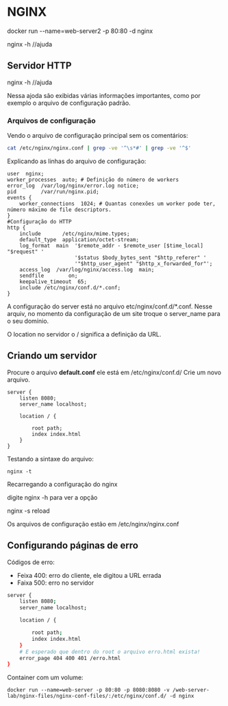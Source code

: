 # NGINX 

docker run --name=web-server2 -p 80:80 -d nginx

nginx -h //ajuda

## Servidor HTTP

nginx -h //ajuda

Nessa ajoda são exibidas várias informações importantes, como por exemplo o arquivo de configuração padrão.

### Arquivos de configuração

Vendo o arquivo de configuração principal sem os comentários:

```bash
cat /etc/nginx/nginx.conf | grep -ve '^\s*#' | grep -ve '^$'
```

Explicando as linhas do arquivo de configuração:

```
user  nginx;
worker_processes  auto; # Definição do número de workers
error_log  /var/log/nginx/error.log notice;
pid        /var/run/nginx.pid;
events {
    worker_connections  1024; # Quantas conexões um worker pode ter, número máximo de file descriptors.
}
#Configuração do HTTP
http {
    include       /etc/nginx/mime.types;
    default_type  application/octet-stream;
    log_format  main  '$remote_addr - $remote_user [$time_local] "$request" '
                      '$status $body_bytes_sent "$http_referer" '
                      '"$http_user_agent" "$http_x_forwarded_for"';
    access_log  /var/log/nginx/access.log  main;
    sendfile        on;
    keepalive_timeout  65;
    include /etc/nginx/conf.d/*.conf;
}

```

A configuração do server está no arquivo etc/nginx/conf.d/*.conf. Nesse arquiv, no momento da configuração de um site troque o server_name para o seu domínio.

O location no servidor o / significa a definição da URL.

## Criando um servidor

Procure o arquivo **default.conf** ele está em /etc/nginx/conf.d/
Crie um novo arquivo.

```
server {
    listen 8080;
    server_name localhost;

    location / {

        root path;
        index index.html
    }
}
```

Testando a sintaxe do arquivo:

```
nginx -t
```

Recarregando a configuração do nginx

digite nginx -h para ver a opção

nginx -s reload

Os arquivos de configuração estão em /etc/nginx/nginx.conf

## Configurando páginas de erro

Códigos de erro:
- Feixa 400: erro do cliente, ele digitou a URL errada
- Faixa 500: erro no servidor

```bash
server {
    listen 8080;
    server_name localhost;

    location / {

        root path;
        index index.html
    }
    # E esperado que dentro do root o arquivo erro.html exista!
    error_page 404 400 401 /erro.html
}
```

Container com um volume:
```
docker run --name=web-server -p 80:80 -p 8080:8080 -v /web-server-lab/nginx-files/nginx-conf-files/:/etc/nginx/conf.d/ -d nginx
```
